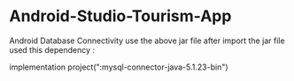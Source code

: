 # Android-Studio-Tourism-App
Android Database Connectivity use the above jar file after import the jar file
used this dependency :

  
  implementation project(":mysql-connector-java-5.1.23-bin")

